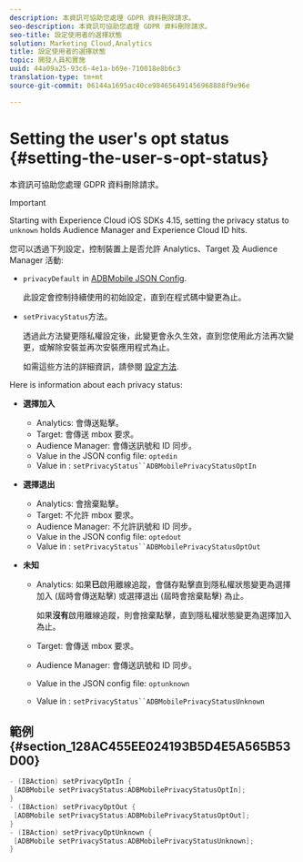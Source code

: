 ```yaml
---
description: 本資訊可協助您處理 GDPR 資料刪除請求。
seo-description: 本資訊可協助您處理 GDPR 資料刪除請求。
seo-title: 設定使用者的選擇狀態
solution: Marketing Cloud,Analytics
title: 設定使用者的選擇狀態
topic: 開發人員和實施
uuid: 44a09a25-93c6-4e1a-b69e-710018e8b6c3
translation-type: tm+mt
source-git-commit: 06144a1695ac40ce984656491456968888f9e96e

---
```



# Setting the user's opt status {#setting-the-user-s-opt-status}

本資訊可協助您處理 GDPR 資料刪除請求。

>[!IMPORTANT]
>
>Starting with Experience Cloud iOS SDKs 4.15, setting the privacy status to `unknown` holds Audience Manager and Experience Cloud ID hits.

您可以透過下列設定，控制裝置上是否允許 Analytics、Target 及 Audience Manager 活動:

* `privacyDefault` in [ADBMobile JSON Config](/help/ios/configuration/json-config/json-config.md).

   此設定會控制持續使用的初始設定，直到在程式碼中變更為止。

* `setPrivacyStatus`方法。

   透過此方法變更隱私權設定後，此變更會永久生效，直到您使用此方法再次變更，或解除安裝並再次安裝應用程式為止。

   如需這些方法的詳細資訊，請參閱 [設定方法](/help/ios/configuration/json-config/json-config.md).

Here is information about each privacy status:

* **選擇加入**

   * Analytics: 會傳送點擊。
   * Target: 會傳送 mbox 要求。
   * Audience Manager: 會傳送訊號和 ID 同步。
   * Value in the JSON config file: `optedin`
   * Value in : `setPrivacyStatus``ADBMobilePrivacyStatusOptIn`

* **選擇退出**

   * Analytics: 會捨棄點擊。
   * Target: 不允許 mbox 要求。
   * Audience Manager: 不允許訊號和 ID 同步。
   * Value in the JSON config file: `optedout`
   * Value in : `setPrivacyStatus``ADBMobilePrivacyStatusOptOut`

* **未知**

   * Analytics: 如果&#x200B;**已**&#x200B;啟用離線追蹤，會儲存點擊直到隱私權狀態變更為選擇加入 (屆時會傳送點擊) 或選擇退出 (屆時會捨棄點擊) 為止。

      如果&#x200B;**沒有**&#x200B;啟用離線追蹤，則會捨棄點擊，直到隱私權狀態變更為選擇加入為止。

   * Target: 會傳送 mbox 要求。
   * Audience Manager: 會傳送訊號和 ID 同步。
   * Value in the JSON config file: `optunknown`
   * Value in : `setPrivacyStatus``ADBMobilePrivacyStatusUnknown`

## 範例 {#section_128AC455EE024193B5D4E5A565B53D00}

```objective-c
- (IBAction) setPrivacyOptIn { 
 [ADBMobile setPrivacyStatus:ADBMobilePrivacyStatusOptIn]; 
} 
- (IBAction) setPrivacyOptOut { 
 [ADBMobile setPrivacyStatus:ADBMobilePrivacyStatusOptOut]; 
} 
- (IBAction) setPrivacyOptUnknown { 
 [ADBMobile setPrivacyStatus:ADBMobilePrivacyStatusUnknown]; 
}
```


